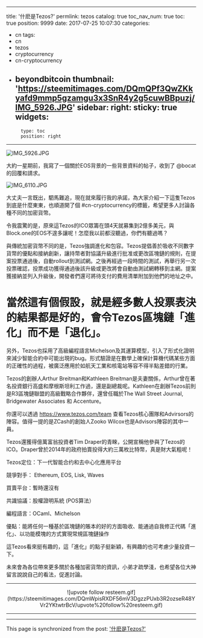 
---
title: '什麽是Tezos?'
permlink: tezos
catalog: true
toc_nav_num: true
toc: true
position: 9999
date: 2017-07-25 10:07:30
categories:
- cn
tags:
- cn
- tezos
- cryptocurrency
- cn-cryptocurrency
- beyondbitcoin
thumbnail: 'https://steemitimages.com/DQmQPf3QwZKkyafd9mmp5gzamgu3x3SnR4y2g5cuwBBpuzj/IMG_5926.JPG'
sidebar:
    right:
        sticky: true
widgets:
    -
        type: toc
        position: right
---


![IMG_5926.JPG](https://steemitimages.com/DQmQPf3QwZKkyafd9mmp5gzamgu3x3SnR4y2g5cuwBBpuzj/IMG_5926.JPG)


大約一星期前，我寫了一個關於EOS背景的一些背景資料的帖子，收到了 @bocat的回覆和請求。

![IMG_6110.JPG](https://steemitimages.com/DQmdVN8QH7SQG2LssXg2roVtZBci7EzuP9jHWdUCYA8Lye6/IMG_6110.JPG)


大丈夫一言既出，駟馬難追，現在就來履行我的𠄘諾，為大家介紹一下這隻Tezos到底是什麼東東，也順道開了個 #cn-cryptocurrency的標籤，希望更多人討論各種不同的加密貨幣。

令我震驚的是，原來這Tezos的ICO眾籌在頭4天就募集到2億多美元，與Block.one的EOS不遑多讓呢！怎麼我以前都沒聽過，你們有聽過嗎？

與傳統加密貨幣不同的是，Tezos強調進化和包容。Tezos提倡善於吸收不同數字貨幣的優點和接納創新，讓持幣者對協議升級進行批准或更改區塊鏈的規則，在提案投票通過後，自動rollout到測試網。之後再經過一段時間的測試，再舉行另一次投票確認，投票成功獲得通過後該升級或更改將會自動由測試網轉移到主網。提案獲接納並列入升級後，開發者們還可將待支付的費用清單附加到他們的地址之中。



# 當然這有個假設，就是經多數人投票表決的結果都是好的，會令Tezos區塊鏈「進化」而不是「退化」。

另外，Tezos也採用了高級編程語言Michelson及其運算模型，引入了形式化證明來減少智能合約中可能出現的bug。形式驗證是在數學上確保計算機代碼某些方面的正確性的過程，被廣泛應用於如航天工業和核電站等容不得半點差錯的行業。

Tezos的創辦人Arthur Breitman和Kathleen Breitman是夫妻關係，Arthur曾在著名投資銀行高盛和摩根斯坦利工作過，還是副總裁呢。Kathleen在創辦Tezos前則是R3區塊鏈聯盟的高級戰略合作夥伴，還曾任職於The Wall Street Journal, Bridgewater Associates 和 Accenture。

你還可以透過 https://www.tezos.com/team 查看Tezos核心團隊和Advirsors的陣容。值得一提的是ZCash的創始人Zooko Wilcox也是Advisors陣容的其中一員。



Tezos還獲得億萬富翁投資者Tim Draper的青睞，公開宣稱他參與了Tezos的ICO。Draper曾於2014年的政府拍賣投得大約三萬枚比特幣，真是財大氣粗呢！

Tezos定位：下一代智能合约和去中心化應用平台

競爭對手： Ethereum, EOS, Lisk, Waves


買賣平台：暫時還沒有

共識協議：股權證明系統 (POS算法）

編程語言：OCaml、Michelson

優點：能將任何一種基於區塊鏈的賬本的好的方面吸收、能通過自我修正代碼「進化」、以功能模塊的方式實現常規區塊鏈操作

這Tezos看來挺有趣的，這「進化」的點子挺新穎，有興趣的也可考慮少量投資一下。

未來會為各位帶來更多關於各種加密貨幣的資訊，小弟才疏學淺，也希望各位大神留言說說自己的看法，促進討論。

<hr>

<center>
![upvote follow resteem.gif](https://steemitimages.com/DQmWpisRXDF56mV3DgzzPUxb3R2ozseR48YVr2YKtwtrBcV/upvote%20follow%20resteem.gif)
</center>

<hr>

- - -

This page is synchronized from the post: ['什麽是Tezos?'](https://steemit.com/@htliao/tezos)
